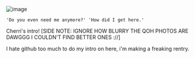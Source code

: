 ![image](https://github.com/user-attachments/assets/8ab83552-a87a-43fe-a5c8-335e41a9f144)

	'Do you even need me anymore?' 'How did I get here.'


 Cherri's intro! [SIDE NOTE: IGNORE HOW BLURRY THE QOH PHOTOS ARE DAWGGG I COULDN'T FIND BETTER ONES ://]
 
I hate github too much to do my intro on here, i'm making a freaking rentry.
